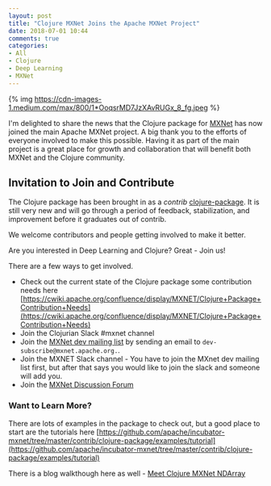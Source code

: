 ```yaml
---
layout: post
title: "Clojure MXNet Joins the Apache MXNet Project"
date: 2018-07-01 10:44
comments: true
categories:
- All
- Clojure
- Deep Learning
- MXNet
---
```


{% img https://cdn-images-1.medium.com/max/800/1*OoqsrMD7JzXAvRUGx_8_fg.jpeg %}

I'm delighted to share the news that the Clojure package for [MXNet](https://mxnet.apache.org/) has now joined the main Apache MXNet project. A big thank you to the efforts of everyone involved to make this possible. Having it as part of the main project is a great place for growth and collaboration that will benefit both MXNet and the Clojure community.

## Invitation to Join and Contribute

The Clojure package has been brought in as a _contrib_ [clojure-package](https://github.com/apache/incubator-mxnet/tree/master/contrib/clojure-package). It is still very new and will go through a period of feedback, stabilization, and improvement before it graduates out of contrib.

We welcome contributors and people getting involved to make it better.

Are you interested in Deep Learning and Clojure? Great - Join us!

There are a few ways to get involved.

* Check out the current state of the Clojure package some contribution needs here [https://cwiki.apache.org/confluence/display/MXNET/Clojure+Package+Contribution+Needs](https://cwiki.apache.org/confluence/display/MXNET/Clojure+Package+Contribution+Needs)
* Join the Clojurian Slack #mxnet channel
* Join the [MXNet dev mailing list](https://lists.apache.org/list.html?dev@mxnet.apache.org) by sending an email to `dev-subscribe@mxnet.apache.org.`.
* Join the MXNET Slack channel - You have to join the MXnet dev mailing list first, but after that says you would like to join the slack and someone will add you.
* Join the [MXNet Discussion Forum](https://discuss.mxnet.io/)

### Want to Learn More?

There are lots of examples in the package to check out, but a good place to start are the tutorials here [https://github.com/apache/incubator-mxnet/tree/master/contrib/clojure-package/examples/tutorial](https://github.com/apache/incubator-mxnet/tree/master/contrib/clojure-package/examples/tutorial)

There is a blog walkthough here as well - [Meet Clojure MXNet NDArray](http://gigasquidsoftware.com/blog/2018/06/03/meet-clojure-mxnet-ndarray/)


